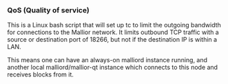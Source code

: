 ### QoS (Quality of service) ###

This is a Linux bash script that will set up tc to limit the outgoing bandwidth for connections to the Mallior network. It limits outbound TCP traffic with a source or destination port of 18266, but not if the destination IP is within a LAN.

This means one can have an always-on malliord instance running, and another local malliord/mallior-qt instance which connects to this node and receives blocks from it.
